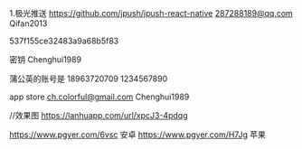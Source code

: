 1.极光推送
https://github.com/jpush/jpush-react-native
287288189@qq.com
 Qifan2013

537f155ce32483a9a68b5f83

密钥
Chenghui1989

蒲公英的账号是 18963720709  1234567890

app store
ch.colorful@gmail.com 
Chenghui1989

//效果图
https://lanhuapp.com/url/xpcJ3-4pdqg

https://www.pgyer.com/6vsc 安卓
https://www.pgyer.com/H7Jg 苹果